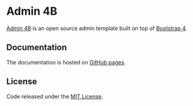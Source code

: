 # Admin 4B

[Admin 4B](https://marxjmoura.github.io/admin4b/) is an open source admin template built on top of [Bootstrap 4](http://getbootstrap.com).

## Documentation

The documentation is hosted on [GitHub pages](https://marxjmoura.github.io/admin4b/).

## License

Code released under the [MIT License](https://github.com/marxjmoura/admin4b/blob/master/LICENSE).
